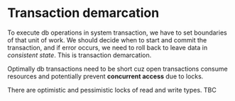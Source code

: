 # Transaction demarcation
To execute db operations in system transaction, we have to set boundaries of that unit of work. We should decide when to start and commit the transaction, and if error
occurs, we need to roll back to leave data in *consistent state*. This is transaction demarcation. 

Optimally db transactions need to be short cuz open transactions consume resources and potentially prevent **concurrent access** due to locks.

There are optimistic and pessimistic locks of read and write types. TBC
